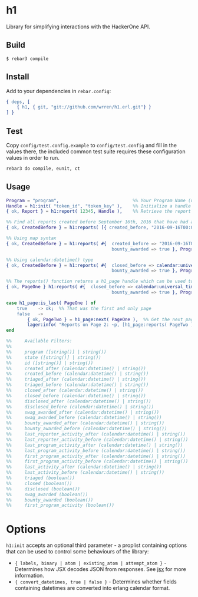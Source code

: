 h1
=====

Library for simplifying interactions with the HackerOne API.

Build
-----

    $ rebar3 compile


Install
-------

Add to your dependencies in ```rebar.config```:

```erlang
{ deps, [
    { h1, { git, "git://github.com/wrren/h1.erl.git"} }
] }
```

Test
----

Copy ```config/test.config.example``` to ```config/test.config``` and fill in the values there, the 
included common test suite requires these configuration values in order to run.

```bash
rebar3 do compile, eunit, ct
```

Usage
-----

```erlang
Program = "program",                            %% Your Program Name (uber, riot, etc.)
Handle = h1:init( "token_id", "token_key" ),    %% Initialize a handle for use in requests
{ ok, Report } = h1:report( 12345, Handle ),    %% Retrieve the report with the specified ID

%% Find all reports created before September 16th, 2016 that have had a bounty awarded
{ ok, CreatedBefore } = h1:reports( [{ created_before, "2016-09-16T00:00:00Z" }, { bounty_awarded, true }], Program, Handle ),

%% Using map syntax
{ ok, CreatedBefore } = h1:reports( #{  created_before => "2016-09-16T00:00:00Z", 
                                        bounty_awarded => true }, Program, Handle ),

%% Using calendar:datetime() type
{ ok, CreatedBefore } = h1:reports( #{  closed_before => calendar:universal_time(), 
                                        bounty_awarded => true }, Program, Handle ),

%% The reports() function returns a h1_page handle which can be used to traverse all pages in a result set
{ ok, PageOne } h1:reports( #{  closed_before => calendar:universal_time(), 
                                        bounty_awarded => true }, Program, Handle ),

case h1_page:is_last( PageOne ) of
    true    -> ok;  %% That was the first and only page
    false   ->
        { ok, PageTwo } = h1_page:next( PageOne ),  %% Get the next page
        lager:info( "Reports on Page 2: ~p, [h1_page:reports( PageTwo ) ] ) %% Get the reports from the page results
end

%%     Available Filters:
%%
%%     program ([string()] | string())
%%     state ([string()] | string())
%%     id ([string()] | string())
%%     created_after (calendar:datetime() | string()) 
%%     created_before (calendar:datetime() | string())
%%     triaged_after (calendar:datetime() | string())
%%     triaged_before (calendar:datetime() | string())
%%     closed_after (calendar:datetime() | string())
%%     closed_before (calendar:datetime() | string())
%%     disclosed_after (calendar:datetime() | string())
%%     disclosed_before (calendar:datetime() | string())
%%     swag_awarded_after (calendar:datetime() | string())
%%     swag_awarded_before (calendar:datetime() | string())
%%     bounty_awarded_after (calendar:datetime() | string())
%%     bounty_awarded_before (calendar:datetime() | string())
%%     last_reporter_activity_after (calendar:datetime() | string())
%%     last_reporter_activity_before (calendar:datetime() | string())
%%     last_program_activity_after (calendar:datetime() | string())
%%     last_program_activity_before (calendar:datetime() | string())
%%     first_program_activity_after (calendar:datetime() | string())
%%     first_program_activity_before (calendar:datetime() | string())
%%     last_activity_after (calendar:datetime() | string())
%%     last_activity_before (calendar:datetime() | string())
%%     triaged (boolean())
%%     closed (boolean())        
%%     disclosed (boolean())       
%%     swag_awarded (boolean())        
%%     bounty_awarded (boolean())        
%%     first_program_activity (boolean())  

```

Options
===

`h1:init` accepts an optional third parameter - a proplist containing options that can be used to control some behaviours of the library:

* `{ labels, binary | atom | existing_atom | attempt_atom }` - Determines how JSX decodes JSON from responses. See [jsx](https://github.com/talentdeficit/jsx#decode12) for more information.
* `{ convert_datetimes, true | false }` - Determines whether fields containing datetimes are converted into erlang calendar format.